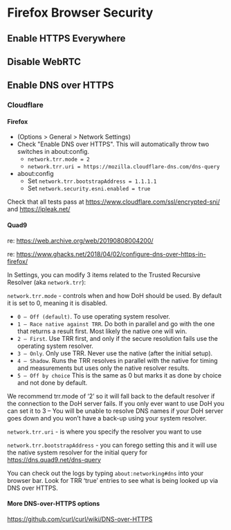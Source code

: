 # Firefox Browser Security

## Enable HTTPS Everywhere

## Disable WebRTC

## Enable DNS over HTTPS

### Cloudflare

#### Firefox

- (Options > General > Network Settings)
- Check "Enable DNS over HTTPS". This will automatically throw two switches in about:config.
  - `network.trr.mode = 2`
  - `network.trr.uri = https://mozilla.cloudflare-dns.com/dns-query`
- about:config
  - Set `network.trr.bootstrapAddress = 1.1.1.1`
  - Set `network.security.esni.enabled = true`

Check that all tests pass at <https://www.cloudflare.com/ssl/encrypted-sni/> and
<https://ipleak.net/>

#### Quad9

re: <https://web.archive.org/web/20190808004200/>

re: <https://www.ghacks.net/2018/04/02/configure-dns-over-https-in-firefox/>

In Settings, you can modify 3 items related to the Trusted Recursive Resolver
(aka `network.trr`):

`network.trr.mode` - controls when and how DoH should be used. By default it is
set to 0, meaning it is disabled.

- `0 — Off (default)`. To use operating system resolver.
- `1 — Race native against TRR`. Do both in parallel and go with the one that
  returns a result first. Most likely the native one will win.
- `2 — First`. Use TRR first, and only if the secure resolution fails use the
  operating system resolver.
- `3 — Only`. Only use TRR. Never use the native (after the initial setup).
- `4 — Shadow`. Runs the TRR resolves in parallel with the native for timing and
  measurements but uses only the native resolver results.
- `5 — Off by choice` This is the same as 0 but marks it as done by choice and
  not done by default.

We recommend trr.mode of ‘2’ so it will fall back to the default resolver if the
connection to the DoH server fails. If you only ever want to use DoH you can set
it to 3 – You will be unable to resolve DNS names if your DoH server goes down
and you won’t have a back-up using your system resolver.

`network.trr.uri` - is where you specify the resolver you want to use

`network.trr.bootstrapAddress` - you can forego setting this and it will use the
native system resolver for the initial query for
<https://dns.quad9.net/dns-query>

You can check out the logs by typing `about:networking#dns` into your browser
bar. Look for TRR ‘true’ entries to see what is being looked up via DNS over
HTTPS.

#### More DNS-over-HTTPS options

<https://github.com/curl/curl/wiki/DNS-over-HTTPS>
